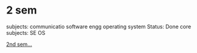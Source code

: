 # 2 sem

subjects: communicatio
software engg
operating system
Status: Done
core subjects: SE
OS

[2nd sem…](2%20sem%20999ce77a881e47af984c5c32d9105ff5/2nd%20sem%E2%80%A6%20c2d0fb3727cb4b58a71f90c40a8aa5e1.md)